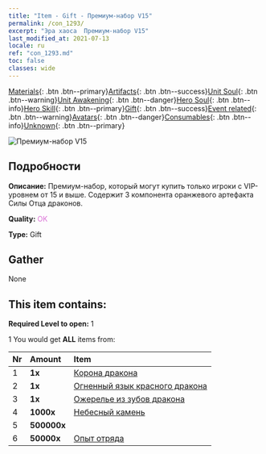 ```yaml
---
title: "Item - Gift - Премиум-набор V15"
permalink: /con_1293/
excerpt: "Эра хаоса  Премиум-набор V15"
last_modified_at: 2021-07-13
locale: ru
ref: "con_1293.md"
toc: false
classes: wide
---
```

 [Materials](/ItemsRU/){: .btn .btn--primary}[Artifacts](/ItemsRU/Artifacts/){: .btn .btn--success}[Unit Soul](/ItemsRU/UnitSoul/){: .btn .btn--warning}[Unit Awakening](/ItemsRU/UnitAwakening/){: .btn .btn--danger}[Hero Soul](/ItemsRU/HeroSoul/){: .btn .btn--info}[Hero Skill](/ItemsRU/HeroSkill/){: .btn .btn--primary}[Gift](/ItemsRU/Gift/){: .btn .btn--success}[Event related](/ItemsRU/Events/){: .btn .btn--warning}[Avatars](/ItemsRU/Avatars/){: .btn .btn--danger}[Consumables](/ItemsRU/Consumables/){: .btn .btn--info}[Unknown](/ItemsRU/Unknown/){: .btn .btn--primary}

 ![Премиум-набор V15](/images/t/i_905015.png)

## Подробности
 **Описание:** Премиум-набор, который могут купить только игроки с VIP-уровнем от 15 и выше. Содержит 3 компонента оранжевого артефакта Силы Отца драконов.

 **Quality:** <span style="color: #DA70D6">OK</span>

 **Type:** Gift

## Gather

  None

## This item contains:

 **Required Level to open:** 1

 1 You would get **ALL** items  from:

  | Nr | Amount |     Item    |
  |:---|:-------|:------------|
  | 1 |  **1x** | [Корона дракона](/ItemsRU/art_147/) |  | 
  | 2 |  **1x** | [Огненный язык красного дракона](/ItemsRU/art_146/) |  | 
  | 3 |  **1x** | [Ожерелье из зубов дракона](/ItemsRU/art_149/) |  | 
  | 4 |  **1000x** | [Небесный камень](/ItemsRU/art_188/) |  | 
  | 5 |  **500000x** | <i class="fas fa-coins"/> |  | 
  | 6 |  **50000x** | [Опыт отряда](/ItemsRU/con_902/) |  | 
